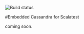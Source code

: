 ![Build status](https://travis-ci.org/tmio/scalatest-embedded-cassandra.svg)

#Embedded Cassandra for Scalatest

coming soon.